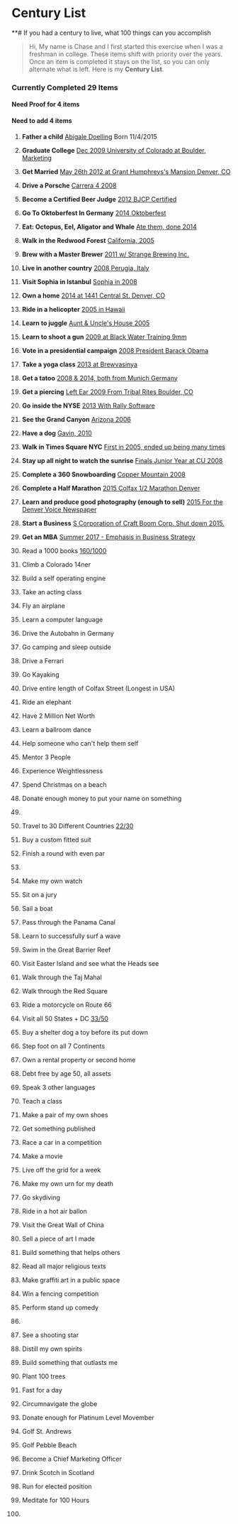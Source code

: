 # Century List
**# If you had a century to live, what 100 things can you accomplish

> Hi,
My name is Chase and I first started this exercise when I was a freshman in college.  These items shift with priority over the years.  Once an item is completed it stays on the list, so you can only alternate what is left.  Here is my **Century List**.


### Currently Completed **29** Items
#### Need Proof for **4** items
#### Need to add **4** items


1. **Father a child** [Abigale Doelling](../master/Proof/abigale.jpg) Born 11/4/2015

2. **Graduate College** [Dec 2009 University of Colorado at Boulder, Marketing](../master/Proof/college.jpg)

3. **Get Married** [May 26th 2012 at Grant Humphreys's Mansion Denver, CO](../master/Proof/kady.jpg)

4. **Drive a Porsche** [Carrera 4 2008](../master/Proof/carrerra.jpg)

5. **Become a Certified Beer Judge** [2012 BJCP Certified](../master/Proof/bjcp.jpg)

6. **Go To Oktoberfest In Germany** [2014 Oktoberfest](../master/Proof/oktoberfest.jpg)

7. **Eat: Octopus, Eel, Aligator and Whale** [Ate them, done 2014](../master/Proof/whale.jpg)

8. **Walk in  the Redwood Forest** [California, 2005](../master/Proof/redwoods.jpg)

9. **Brew with a Master Brewer** [2011 w/ Strange Brewing Inc.](../master/Proof/Strange-TimBeer.jpg)

10. **Live in another country** [2008 Perugia, Italy](../master/Proof/abigale.jpg)

11. **Visit Sophia in Istanbul** [Sophia in 2008](../master/Proof/perugia.jpg)

12. **Own a home** [2014 at 1441 Central St. Denver, CO](../master/Proof/home.jpg)

13. **Ride in a helicopter** [2005 in Hawaii](../master/Proof/helicopter.jpg)

14. **Learn to juggle** [Aunt & Uncle's House 2005]()

15. **Learn to shoot a gun** [2009 at Black Water Training 9mm](../master/Proof/gun.jpg)

16. **Vote in a presidential campaign** [2008 President Barack Obama](../master/Proof/obama.jpg)

17. **Take a yoga class** [2013 at Brewvasinya](../master/Proof/yoga.jpg)

18. **Get a tatoo** [2008 & 2014, both from Munich Germany]()

19. **Get a piercing** [Left Ear 2009 From Tribal Rites Boulder, CO](../master/Proof/ear.jpg)

20. **Go inside the NYSE** [2013 With Rally Software](../master/Proof/nyse.jpg)

21. **See the Grand Canyon** [Arizona 2006](../master/Proof/Canyon.jpg)

22. **Have a dog** [Gavin, 2010](../master/Proof/gavin.jpg)

23. **Walk in Times Square NYC** [First in 2005, ended up being many times]()

24. **Stay up all night to watch the sunrise** [Finals Junior Year at CU 2008]()

25. **Complete a 360 Snowboarding** [Copper Mountain 2008](../master/Proof/360.jpg)

26. **Complete a Half Marathon** [2015 Colfax 1/2 Marathon Denver](../master/Proof/Colfax-half.jpeg)

27. **Learn and produce good photography (enough to sell)** [2015 For the Denver Voice Newspaper](../master/Proof/photog.jpg)

28. **Start a Business** [S Corporation of Craft Boom Corp.  Shut down 2015.](../master/Proof/craftboom.jpg)

29. **Get an MBA** [Summer 2017 - Emphasis in Business Strategy](../master/Proof/mba.jpeg)

30. Read a 1000 books [160/1000](../master/books.md)
31. Climb a Colorado 14ner
32. Build a self operating engine
33. Take an acting class
34. Fly an airplane
35. Learn a computer language
36. Drive the Autobahn in Germany
37. Go camping and sleep outside
38. Drive a Ferrari
39. Go Kayaking
40. Drive entire length of Colfax Street (Longest in USA)
41. Ride an elephant
42. Have 2 Million Net Worth
43. Learn a ballroom dance
44. Help someone who can't help them self
45. Mentor 3 People
46. Experience Weightlessness
47. Spend Christmas on a beach
48. Donate enough money to put your name on something
49.
50. Travel to 30 Different Countries [22/30](../master/countries.md)
51. Buy a custom fitted suit
52. Finish a round with even par
53.
54. Make my own watch
55. Sit on a jury  
56. Sail a boat  
57. Pass through the Panama Canal  
58. Learn to successfully surf a wave
59. Swim in the Great Barrier Reef  
60. Visit Easter Island and see what the Heads see  
61. Walk through the Taj Mahal  
62. Walk through the Red Square  
63. Ride a motorcycle on Route 66  
64. Visit all 50 States + DC [33/50](../master/states.md)
65. Buy a shelter dog a toy before its put down  
66. Step foot on all 7 Continents  
67. Own a rental property or second home
68. Debt free by age 50, all assets  
69. Speak 3 other languages  
70. Teach a class   
71. Make a pair of my own shoes  
72. Get something published  
73. Race a car in a competition  
74. Make a movie  
75. Live off the grid for a week  
76. Make my own urn for my death  
77. Go skydiving  
78. Ride in a hot air ballon  
79. Visit the Great Wall of China  
80. Sell a piece of art I made  
81. Build something that helps others  
82. Read all major religious texts  
83. Make graffiti art in a public space  
84. Win a fencing competition  
85. Perform stand up comedy  
86.   
87. See a shooting star  
88. Distill my own spirits  
89. Build something that outlasts me  
90. Plant 100 trees  
91. Fast for a day  
92. Circumnavigate the globe  
93. Donate enough for Platinum Level Movember
94. Golf St. Andrews
95. Golf Pebble Beach
96. Become a Chief Marketing Officer
97. Drink Scotch in Scotland
98. Run for elected position
99. Meditate for 100 Hours
100.
